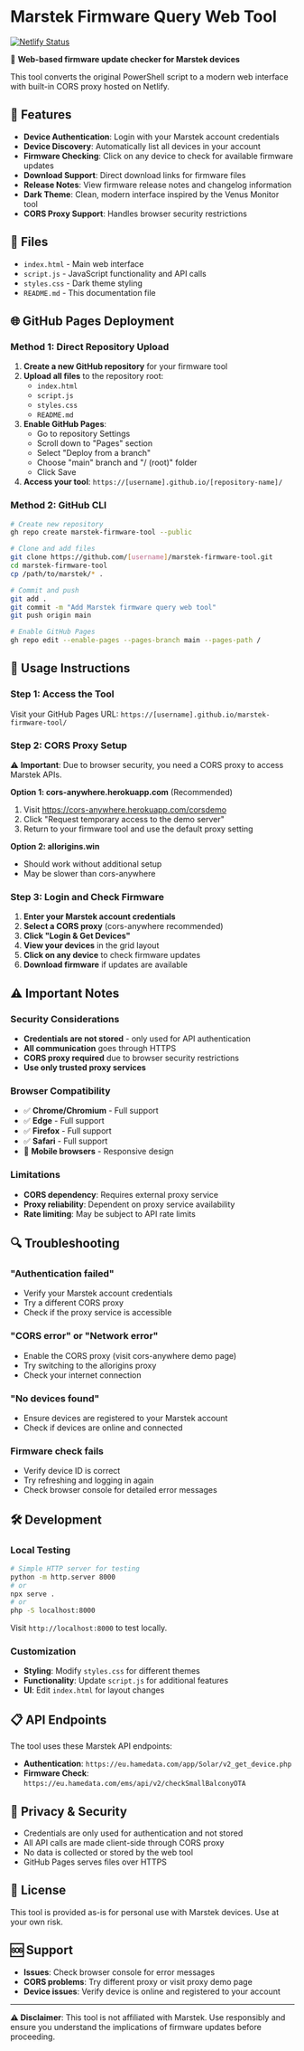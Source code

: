 # Marstek Firmware Query Web Tool

[![Netlify Status](https://api.netlify.com/api/v1/badges/464bc73e-9763-45eb-afd5-502cb19dbe8b/deploy-status)](https://app.netlify.com/projects/marstek-fw-checker/deploys)

🔋 **Web-based firmware update checker for Marstek devices**

This tool converts the original PowerShell script to a modern web interface with built-in CORS proxy hosted on Netlify.

## 🚀 Features

- **Device Authentication**: Login with your Marstek account credentials
- **Device Discovery**: Automatically list all devices in your account
- **Firmware Checking**: Click on any device to check for available firmware updates
- **Download Support**: Direct download links for firmware files
- **Release Notes**: View firmware release notes and changelog information
- **Dark Theme**: Clean, modern interface inspired by the Venus Monitor tool
- **CORS Proxy Support**: Handles browser security restrictions

## 📂 Files

- `index.html` - Main web interface
- `script.js` - JavaScript functionality and API calls
- `styles.css` - Dark theme styling
- `README.md` - This documentation file

## 🌐 GitHub Pages Deployment

### Method 1: Direct Repository Upload

1. **Create a new GitHub repository** for your firmware tool
2. **Upload all files** to the repository root:
   - `index.html`
   - `script.js`
   - `styles.css`
   - `README.md`
3. **Enable GitHub Pages**:
   - Go to repository Settings
   - Scroll down to "Pages" section
   - Select "Deploy from a branch"
   - Choose "main" branch and "/ (root)" folder
   - Click Save
4. **Access your tool**: `https://[username].github.io/[repository-name]/`

### Method 2: GitHub CLI

```bash
# Create new repository
gh repo create marstek-firmware-tool --public

# Clone and add files
git clone https://github.com/[username]/marstek-firmware-tool.git
cd marstek-firmware-tool
cp /path/to/marstek/* .

# Commit and push
git add .
git commit -m "Add Marstek firmware query web tool"
git push origin main

# Enable GitHub Pages
gh repo edit --enable-pages --pages-branch main --pages-path /
```

## 🔧 Usage Instructions

### Step 1: Access the Tool
Visit your GitHub Pages URL: `https://[username].github.io/marstek-firmware-tool/`

### Step 2: CORS Proxy Setup
⚠️ **Important**: Due to browser security, you need a CORS proxy to access Marstek APIs.

**Option 1: cors-anywhere.herokuapp.com** (Recommended)
1. Visit https://cors-anywhere.herokuapp.com/corsdemo
2. Click "Request temporary access to the demo server"
3. Return to your firmware tool and use the default proxy setting

**Option 2: allorigins.win**
- Should work without additional setup
- May be slower than cors-anywhere

### Step 3: Login and Check Firmware
1. **Enter your Marstek account credentials**
2. **Select a CORS proxy** (cors-anywhere recommended)
3. **Click "Login & Get Devices"**
4. **View your devices** in the grid layout
5. **Click on any device** to check firmware updates
6. **Download firmware** if updates are available

## ⚠️ Important Notes

### Security Considerations
- **Credentials are not stored** - only used for API authentication
- **All communication** goes through HTTPS
- **CORS proxy required** due to browser security restrictions
- **Use only trusted proxy services**

### Browser Compatibility
- ✅ **Chrome/Chromium** - Full support
- ✅ **Edge** - Full support  
- ✅ **Firefox** - Full support
- ✅ **Safari** - Full support
- 📱 **Mobile browsers** - Responsive design

### Limitations
- **CORS dependency**: Requires external proxy service
- **Proxy reliability**: Dependent on proxy service availability
- **Rate limiting**: May be subject to API rate limits

## 🔍 Troubleshooting

### "Authentication failed"
- Verify your Marstek account credentials
- Try a different CORS proxy
- Check if the proxy service is accessible

### "CORS error" or "Network error"
- Enable the CORS proxy (visit cors-anywhere demo page)
- Try switching to the allorigins proxy
- Check your internet connection

### "No devices found"
- Ensure devices are registered to your Marstek account
- Check if devices are online and connected

### Firmware check fails
- Verify device ID is correct
- Try refreshing and logging in again
- Check browser console for detailed error messages

## 🛠️ Development

### Local Testing
```bash
# Simple HTTP server for testing
python -m http.server 8000
# or
npx serve .
# or
php -S localhost:8000
```

Visit `http://localhost:8000` to test locally.

### Customization
- **Styling**: Modify `styles.css` for different themes
- **Functionality**: Update `script.js` for additional features
- **UI**: Edit `index.html` for layout changes

## 📋 API Endpoints

The tool uses these Marstek API endpoints:

- **Authentication**: `https://eu.hamedata.com/app/Solar/v2_get_device.php`
- **Firmware Check**: `https://eu.hamedata.com/ems/api/v2/checkSmallBalconyOTA`

## 🔐 Privacy & Security

- Credentials are only used for authentication and not stored
- All API calls are made client-side through CORS proxy
- No data is collected or stored by the web tool
- GitHub Pages serves files over HTTPS

## 📄 License

This tool is provided as-is for personal use with Marstek devices. Use at your own risk.

## 🆘 Support

- **Issues**: Check browser console for error messages
- **CORS problems**: Try different proxy or visit proxy demo page
- **Device issues**: Verify device is online and registered to your account

---

**⚠️ Disclaimer**: This tool is not affiliated with Marstek. Use responsibly and ensure you understand the implications of firmware updates before proceeding.